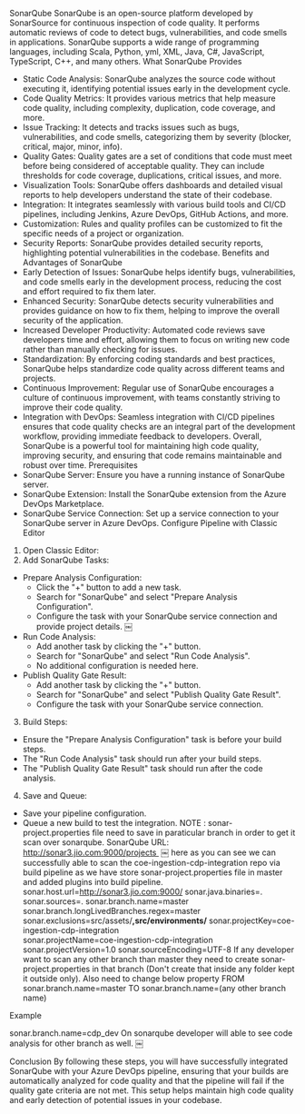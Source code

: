 SonarQube
SonarQube is an open-source platform developed by SonarSource for continuous inspection of code quality. It performs automatic reviews of code to detect bugs, vulnerabilities, and code smells in applications. SonarQube supports a wide range of programming languages, including Scala, Python, yml, XML, Java, C#, JavaScript, TypeScript, C++, and many others.
What SonarQube Provides
* Static Code Analysis: SonarQube analyzes the source code without executing it, identifying potential issues early in the development cycle.
* Code Quality Metrics: It provides various metrics that help measure code quality, including complexity, duplication, code coverage, and more.
* Issue Tracking: It detects and tracks issues such as bugs, vulnerabilities, and code smells, categorizing them by severity (blocker, critical, major, minor, info).
* Quality Gates: Quality gates are a set of conditions that code must meet before being considered of acceptable quality. They can include thresholds for code coverage, duplications, critical issues, and more.
* Visualization Tools: SonarQube offers dashboards and detailed visual reports to help developers understand the state of their codebase.
* Integration: It integrates seamlessly with various build tools and CI/CD pipelines, including Jenkins, Azure DevOps, GitHub Actions, and more.
* Customization: Rules and quality profiles can be customized to fit the specific needs of a project or organization.
* Security Reports: SonarQube provides detailed security reports, highlighting potential vulnerabilities in the codebase.
Benefits and Advantages of SonarQube
* Early Detection of Issues: SonarQube helps identify bugs, vulnerabilities, and code smells early in the development process, reducing the cost and effort required to fix them later.
* Enhanced Security: SonarQube detects security vulnerabilities and provides guidance on how to fix them, helping to improve the overall security of the application.
* Increased Developer Productivity: Automated code reviews save developers time and effort, allowing them to focus on writing new code rather than manually checking for issues.
* Standardization: By enforcing coding standards and best practices, SonarQube helps standardize code quality across different teams and projects.
* Continuous Improvement: Regular use of SonarQube encourages a culture of continuous improvement, with teams constantly striving to improve their code quality.
* Integration with DevOps: Seamless integration with CI/CD pipelines ensures that code quality checks are an integral part of the development workflow, providing immediate feedback to developers.
Overall, SonarQube is a powerful tool for maintaining high code quality, improving security, and ensuring that code remains maintainable and robust over time.
Prerequisites
* SonarQube Server: Ensure you have a running instance of SonarQube server.
* SonarQube Extension: Install the SonarQube extension from the Azure DevOps Marketplace.
* SonarQube Service Connection: Set up a service connection to your SonarQube server in Azure DevOps.
Configure Pipeline with Classic Editor
1. Open Classic Editor:
2. Add SonarQube Tasks:
* Prepare Analysis Configuration:
    * Click the "+" button to add a new task.
    * Search for "SonarQube" and select "Prepare Analysis Configuration".
    * Configure the task with your SonarQube service connection and provide project details.
￼
* Run Code Analysis:
    * Add another task by clicking the "+" button.
    * Search for "SonarQube" and select "Run Code Analysis".
    * No additional configuration is needed here.
* Publish Quality Gate Result:
    * Add another task by clicking the "+" button.
    * Search for "SonarQube" and select "Publish Quality Gate Result".
    * Configure the task with your SonarQube service connection.
3. Build Steps:
* Ensure the "Prepare Analysis Configuration" task is before your build steps.
* The "Run Code Analysis" task should run after your build steps.
* The "Publish Quality Gate Result" task should run after the code analysis.
4. Save and Queue:
* Save your pipeline configuration.
* Queue a new build to test the integration.
NOTE : sonar-project.properties file need to save in paraticular branch in order to get it scan over sonarqube.
SonarQube URL:
http://sonar3.jio.com:9000/projects 
￼
here as you can see we can successfully able to scan the coe-ingestion-cdp-integration repo via build pipeline as we have store sonar-project.properties file in master and added plugins into build pipeline.
sonar.host.url=http://sonar3.jio.com:9000/
sonar.java.binaries=.
sonar.sources=.
sonar.branch.name=master
sonar.branch.longLivedBranches.regex=master
sonar.exclusions=src/assets/**,src/environments/**
sonar.projectKey=coe-ingestion-cdp-integration	
sonar.projectName=coe-ingestion-cdp-integration	
sonar.projectVersion=1.0
sonar.sourceEncoding=UTF-8
If any developer want to scan any other branch than master they need to create sonar-project.properties in that branch (Don't create that inside any folder kept it outside only). Also need to change below property
FROM
sonar.branch.name=master
TO
sonar.branch.name=(any other branch name)

Example

sonar.branch.name=cdp_dev
On sonarqube developer will able to see code analysis for other branch as well.
￼

Conclusion
By following these steps, you will have successfully integrated SonarQube with your Azure DevOps pipeline, ensuring that your builds are automatically analyzed for code quality and that the pipeline will fail if the quality gate criteria are not met. This setup helps maintain high code quality and early detection of potential issues in your codebase.

